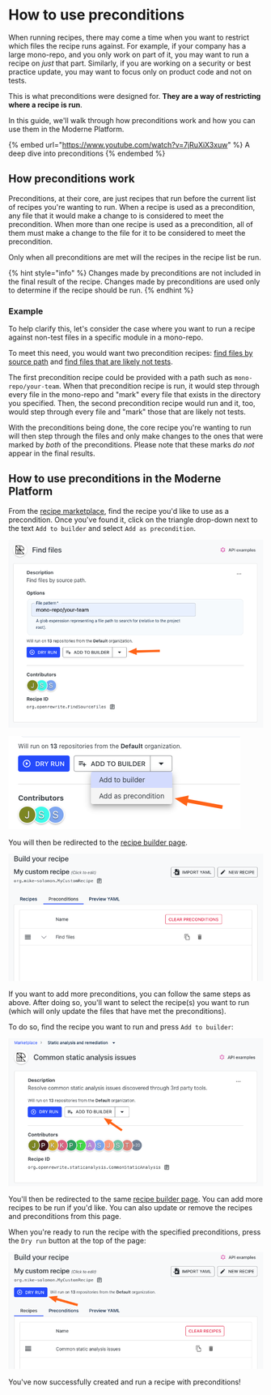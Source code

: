 # How to use preconditions

When running recipes, there may come a time when you want to restrict which files the recipe runs against. For example, if your company has a large mono-repo, and you only work on part of it, you may want to run a recipe on _just_ that part. Similarly, if you are working on a security or best practice update, you may want to focus only on product code and not on tests.

This is what preconditions were designed for. **They are a way of restricting where a recipe is run**.

In this guide, we'll walk through how preconditions work and how you can use them in the Moderne Platform.

{% embed url="https://www.youtube.com/watch?v=7jRuXiX3xuw" %}
A deep dive into preconditions
{% endembed %}

## How preconditions work

Preconditions, at their core, are just recipes that run before the current list of recipes you're wanting to run. When a recipe is used as a precondition, any file that it would make a change to is considered to meet the precondition. When more than one recipe is used as a precondition, all of them must make a change to the file for it to be considered to meet the precondition.

Only when all preconditions are met will the recipes in the recipe list be run.

{% hint style="info" %}
Changes made by preconditions are not included in the final result of the recipe. Changes made by preconditions are used only to determine if the recipe should be run.
{% endhint %}

### Example

To help clarify this, let's consider the case where you want to run a recipe against non-test files in a specific module in a mono-repo.

To meet this need, you would want two precondition recipes: [find files by source path](https://app.moderne.io/recipes/org.openrewrite.FindSourceFiles) and [find files that are likely not tests](https://app.moderne.io/recipes/org.openrewrite.java.search.IsLikelyNotTest).

The first precondition recipe could be provided with a path such as `mono-repo/your-team`. When that precondition recipe is run, it would step through every file in the mono-repo and "mark" every file that exists in the directory you specified. Then, the second precondition recipe would run and it, too, would step through every file and "mark" those that are likely not tests.

With the preconditions being done, the core recipe you're wanting to run will then step through the files and only make changes to the ones that were marked by _both_ of the preconditions. Please note that these marks _do not_ appear in the final results.

## How to use preconditions in the Moderne Platform

From the [recipe marketplace](https://app.moderne.io/marketplace), find the recipe you'd like to use as a precondition. Once you've found it, click on the triangle drop-down next to the text `Add to builder` and select `Add as precondition`.

![](../../../.gitbook/assets/precondition1.png)

![](../../../.gitbook/assets/precondition2.png)

You will then be redirected to the [recipe builder page](https://app.moderne.io/recipes/builder).

![](../../../.gitbook/assets/recipe-precondition.png)

If you want to add more preconditions, you can follow the same steps as above. After doing so, you'll want to select the recipe(s) you want to run (which will only update the files that have met the preconditions).

To do so, find the recipe you want to run and press `Add to builder`:

![](../../../.gitbook/assets/recipe-build.png)

You'll then be redirected to the same [recipe builder page](https://app.moderne.io/recipes/builder). You can add more recipes to be run if you'd like. You can also update or remove the recipes and preconditions from this page.

When you're ready to run the recipe with the specified preconditions, press the `Dry run` button at the top of the page:

![](../../../.gitbook/assets/build-dry.png)

You've now successfully created and run a recipe with preconditions!&#x20;
